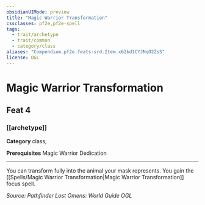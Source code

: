 ```yaml
---
obsidianUIMode: preview
title: "Magic Warrior Transformation"
cssclasses: pf2e,pf2e-spell
tags:
  - trait/archetype
  - trait/common
  - category/class
aliases: "Compendium.pf2e.feats-srd.Item.x62kd1CYJNqO2ZsS"
license: OGL
---
```

# Magic Warrior Transformation
## Feat 4
### [[archetype]]

**Category** class; 



**Prerequisites** Magic Warrior Dedication
* * *
You can transform fully into the animal your mask represents. You gain the [[Spells/Magic Warrior Transformation|Magic Warrior Transformation]] focus spell.

*Source: Pathfinder Lost Omens: World Guide*
*OGL*